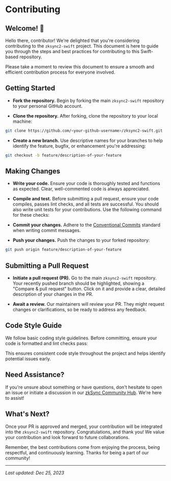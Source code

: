 # Contributing

## Welcome! 👋

Hello there, contributor! We're delighted that you're considering contributing to the `zksync2-swift` project. This document is here to guide you through the steps and best practices for contributing to this Swift-based repository.

Please take a moment to review this document to ensure a smooth and efficient contribution process for everyone involved.

## Getting Started

- **Fork the repository.** Begin by forking the main `zksync2-swift` repository to your personal GitHub account.

- **Clone the repository.** After forking, clone the repository to your local machine:

```bash
git clone https://github.com/<your-github-username>/zksync2-swift.git
```

- **Create a new branch.** Use descriptive names for your branches to help identify the feature, bugfix, or enhancement you're addressing:

```bash
git checkout -b feature/description-of-your-feature
```

## Making Changes

- **Write your code.** Ensure your code is thoroughly tested and functions as expected. Clear, well-commented code is always appreciated.

- **Compile and test.** Before submitting a pull request, ensure your code compiles, passes lint checks, and all tests are successful. You should also write unit tests for your contributions. Use the following command for these checks:

- **Commit your changes.** Adhere to the [Conventional Commits](https://www.conventionalcommits.org/) standard when writing commit messages.

- **Push your changes.** Push the changes to your forked repository:

```bash
git push origin feature/description-of-your-feature
```

## Submitting a Pull Request

- **Initiate a pull request (PR).** Go to the main `zksync2-swift` repository. Your recently pushed branch should be highlighted, showing a "Compare & pull request" button. Click on it and provide a clear, detailed description of your changes in the PR.

- **Await a review.** Our maintainers will review your PR. They might request changes or clarifications, so be ready to address any feedback.

## Code Style Guide

We follow basic coding style guidelines. Before committing, ensure your code is formatted and lint checks pass:

This ensures consistent code style throughout the project and helps identify potential issues early.

## Need Assistance?

If you're unsure about something or have questions, don't hesitate to open an issue or initiate a discussion in our [zkSync Community Hub](https://github.com/zkSync-Community-Hub/zkSync-developers/discussions). We're here to assist!

## What's Next?

Once your PR is approved and merged, your contribution will be integrated into the `zksync2-swift` repository. Congratulations, and thank you! We value your contribution and look forward to future collaborations.

Remember, the best contributions come from enjoying the process, being respectful, and continuously learning. Thanks for being a part of our community!

---

_Last updated: Dec 25, 2023_
